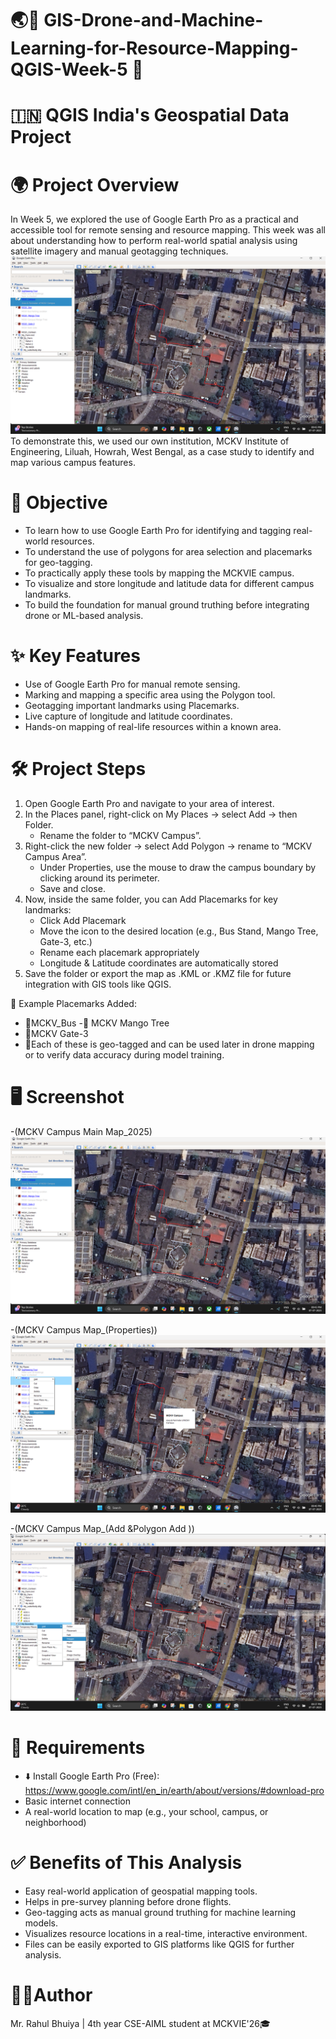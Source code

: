 # 🌏📗 GIS-Drone-and-Machine-Learning-for-Resource-Mapping-QGIS-Week-5 🗾
# 🇮🇳 QGIS India's Geospatial Data Project

# 🌍 Project Overview
In Week 5, we explored the use of Google Earth Pro as a practical and accessible tool for remote sensing and resource mapping. This week was all about understanding how to perform real-world spatial analysis using satellite imagery and manual geotagging techniques.
![MCKV Campus Main Map_2025](https://github.com/RBhuiya/GIS-Drone-and-Machine-Learning-for-Resource-Mapping-QGIS-Week-5/blob/db99c0b0332196cdbf29a3134abba161a5995c2e/Screenshot/MCKV%20Campus%20Main%20Map_2025.png)
To demonstrate this, we used our own institution, MCKV Institute of Engineering, Liluah, Howrah, West Bengal, as a case study to identify and map various campus features.

# 🎯 Objective
- To learn how to use Google Earth Pro for identifying and tagging real-world resources.
- To understand the use of polygons for area selection and placemarks for geo-tagging.
- To practically apply these tools by mapping the MCKVIE campus.
- To visualize and store longitude and latitude data for different campus landmarks.
- To build the foundation for manual ground truthing before integrating drone or ML-based analysis.

# ✨ Key Features
- Use of Google Earth Pro for manual remote sensing.
- Marking and mapping a specific area using the Polygon tool.
- Geotagging important landmarks using Placemarks.
- Live capture of longitude and latitude coordinates.
- Hands-on mapping of real-life resources within a known area.

# 🛠️ Project Steps
1. Open Google Earth Pro and navigate to your area of interest.
2. In the Places panel, right-click on My Places → select Add → then Folder.
    - Rename the folder to “MCKV Campus”.
3. Right-click the new folder → select Add Polygon → rename to “MCKV Campus Area”.
    - Under Properties, use the mouse to draw the campus boundary by clicking around its perimeter.
    - Save and close.
4. Now, inside the same folder, you can Add Placemarks for key landmarks:
    - Click Add Placemark
    - Move the icon to the desired location (e.g., Bus Stand, Mango Tree, Gate-3, etc.)
    - Rename each placemark appropriately
    - Longitude & Latitude coordinates are automatically stored
5. Save the folder or export the map as .KML or .KMZ file for future integration with GIS tools like QGIS.

📍 Example Placemarks Added:
  - 📌MCKV_Bus
  -📌 MCKV Mango Tree
  - 📌MCKV Gate-3
  - 📌Each of these is geo-tagged and can be used later in drone mapping or to verify data accuracy during model training.

# 🖥️ Screenshot
-(MCKV Campus Main Map_2025)
![MCKV Campus Main Map_2025](https://github.com/RBhuiya/GIS-Drone-and-Machine-Learning-for-Resource-Mapping-QGIS-Week-5/blob/db99c0b0332196cdbf29a3134abba161a5995c2e/Screenshot/MCKV%20Campus%20Main%20Map_2025.png)

-(MCKV Campus Map_(Properties))
![MCKV Campus Map_(Properties)](https://github.com/RBhuiya/GIS-Drone-and-Machine-Learning-for-Resource-Mapping-QGIS-Week-5/blob/db99c0b0332196cdbf29a3134abba161a5995c2e/Screenshot/MCKV%20Campus%20Map_(Properties).png)

-(MCKV Campus Map_(Add &Polygon Add ))
![MCKV Campus Map_(Add &Polygon Add )](https://github.com/RBhuiya/GIS-Drone-and-Machine-Learning-for-Resource-Mapping-QGIS-Week-5/blob/db99c0b0332196cdbf29a3134abba161a5995c2e/Screenshot/MCKV%20Campus%20Map_(Add%20%26Polygon%20Add%20).png)

# 📝 Requirements
- ⬇️ Install Google Earth Pro (Free): https://www.google.com/intl/en_in/earth/about/versions/#download-pro
- Basic internet connection
- A real-world location to map (e.g., your school, campus, or neighborhood)

# ✅ Benefits of This Analysis
- Easy real-world application of geospatial mapping tools.
- Helps in pre-survey planning before drone flights.
- Geo-tagging acts as manual ground truthing for machine learning models.
- Visualizes resource locations in a real-time, interactive environment.
- Files can be easily exported to GIS platforms like QGIS for further analysis.

# 👨‍💼Author
Mr. Rahul Bhuiya | 4th year CSE-AIML student at MCKVIE'26🎓







